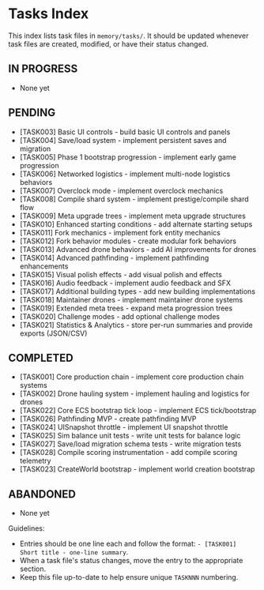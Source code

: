 # Tasks Index

This index lists task files in `memory/tasks/`. It should be updated whenever task files are created, modified, or have their status changed.

## IN PROGRESS

- None yet

## PENDING

- [TASK003] Basic UI controls - build basic UI controls and panels
- [TASK004] Save/load system - implement persistent saves and migration
- [TASK005] Phase 1 bootstrap progression - implement early game progression
- [TASK006] Networked logistics - implement multi-node logistics behaviors
- [TASK007] Overclock mode - implement overclock mechanics
- [TASK008] Compile shard system - implement prestige/compile shard flow
- [TASK009] Meta upgrade trees - implement meta upgrade structures
- [TASK010] Enhanced starting conditions - add alternate starting setups
- [TASK011] Fork mechanics - implement fork entity mechanics
- [TASK012] Fork behavior modules - create modular fork behaviors
- [TASK013] Advanced drone behaviors - add AI improvements for drones
- [TASK014] Advanced pathfinding - implement pathfinding enhancements
- [TASK015] Visual polish effects - add visual polish and effects
- [TASK016] Audio feedback - implement audio feedback and SFX
- [TASK017] Additional building types - add new building implementations
- [TASK018] Maintainer drones - implement maintainer drone systems
- [TASK019] Extended meta trees - expand meta progression trees
- [TASK020] Challenge modes - add optional challenge modes
- [TASK021] Statistics & Analytics - store per-run summaries and provide exports (JSON/CSV)

## COMPLETED

- [TASK001] Core production chain - implement core production chain systems
- [TASK002] Drone hauling system - implement hauling and logistics for drones
- [TASK022] Core ECS bootstrap tick loop - implement ECS tick/bootstrap
- [TASK026] Pathfinding MVP - create pathfinding MVP
- [TASK024] UISnapshot throttle - implement UI snapshot throttle
- [TASK025] Sim balance unit tests - write unit tests for balance logic
- [TASK027] Save/load migration schema tests - write migration tests
- [TASK028] Compile scoring instrumentation - add compile scoring telemetry
- [TASK023] CreateWorld bootstrap - implement world creation bootstrap

## ABANDONED

- None yet

Guidelines:

- Entries should be one line each and follow the format: `- [TASK001] Short title - one-line summary`.
- When a task file's status changes, move the entry to the appropriate section.
- Keep this file up-to-date to help ensure unique `TASKNNN` numbering.
